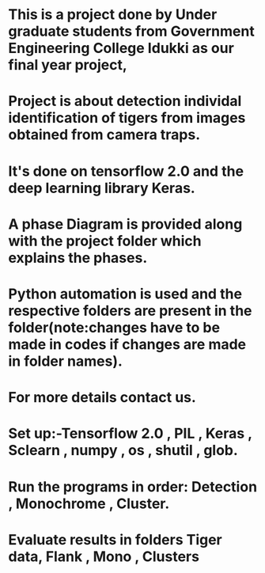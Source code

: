 # This is a project done by Under graduate students from Government Engineering College Idukki as our final year project,
# Project is about detection individal  identification of tigers from images obtained from camera traps.
# It's done on tensorflow 2.0 and the deep learning library Keras.
# A phase Diagram is provided along with the project folder which explains the phases.
# Python automation is used and the respective folders are present in the folder(note:changes have to be made in codes if changes are made in folder names).
# For more details contact us.

# Set up:-Tensorflow 2.0 , PIL , Keras , Sclearn , numpy , os , shutil , glob.
# Run the programs in order: Detection , Monochrome , Cluster.
# Evaluate results in folders Tiger data, Flank , Mono , Clusters 

